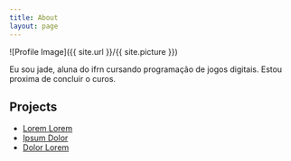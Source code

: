 ```yaml
---
title: About
layout: page
---
```

![Profile Image]({{ site.url }}/{{ site.picture }})

<p>Eu sou jade, aluna do ifrn cursando programação de jogos digitais. 
Estou proxima de concluir o curos.</p>
	
</ul>

<h2>Projects</h2>

<ul>
	<li><a href="https://github.com/">Lorem Lorem</a></li>
	<li><a href="https://github.com/">Ipsum Dolor</a></li>
	<li><a href="https://github.com/">Dolor Lorem</a></li>
</ul>

